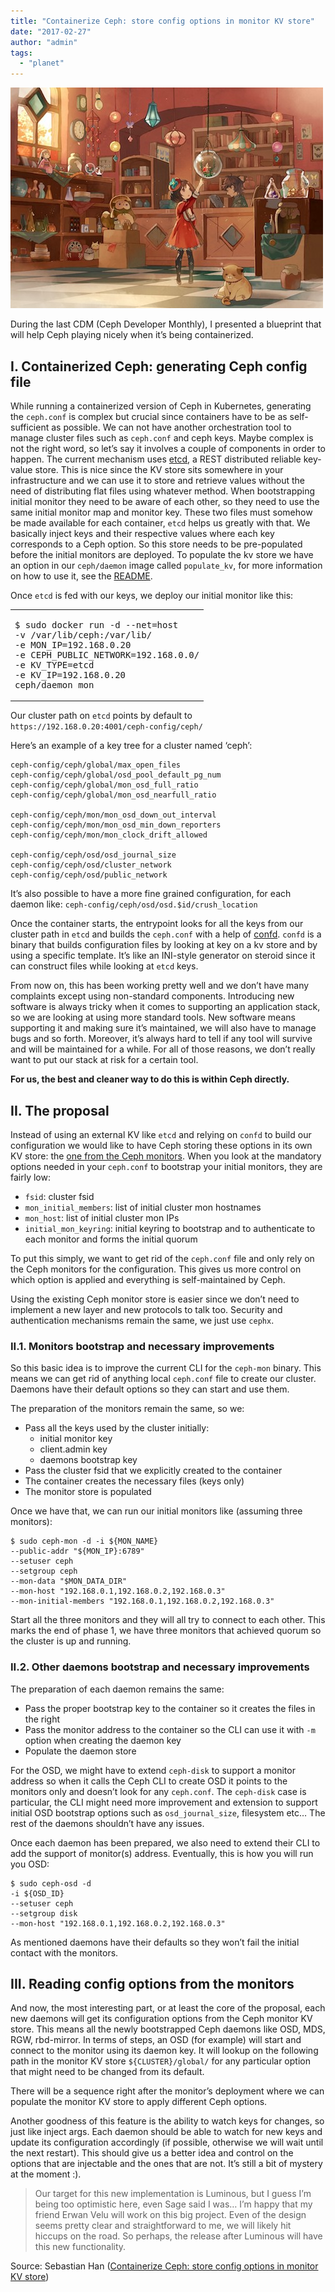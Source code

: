 ```yaml
---
title: "Containerize Ceph: store config options in monitor KV store"
date: "2017-02-27"
author: "admin"
tags: 
  - "planet"
---
```


![Title](images/ceph-config-kv-store.jpg)

During the last CDM (Ceph Developer Monthly), I presented a blueprint that will help Ceph playing nicely when it’s being containerized.

## [](#I-Containerized-Ceph-generating-Ceph-config-file "I. Containerized Ceph: generating Ceph config file")I. Containerized Ceph: generating Ceph config file

While running a containerized version of Ceph in Kubernetes, generating the `ceph.conf` is complex but crucial since containers have to be as self-sufficient as possible. We can not have another orchestration tool to manage cluster files such as `ceph.conf` and ceph keys. Maybe complex is not the right word, so let’s say it involves a couple of components in order to happen. The current mechanism uses [etcd](https://github.com/coreos/etcd), a REST distributed reliable key-value store. This is nice since the KV store sits somewhere in your infrastructure and we can use it to store and retrieve values without the need of distributing flat files using whatever method. When bootstrapping initial monitor they need to be aware of each other, so they need to use the same initial monitor map and monitor key. These two files must somehow be made available for each container, `etcd` helps us greatly with that. We basically inject keys and their respective values where each key corresponds to a Ceph option. So this store needs to be pre-populated before the initial monitors are deployed. To populate the kv store we have an option in our `ceph/daemon` image called `populate_kv`, for more information on how to use it, see the [README](https://github.com/ceph/ceph-docker/tree/master/ceph-releases/kraken/ubuntu/16.04/daemon#kv-backends).

Once `etcd` is fed with our keys, we deploy our initial monitor like this:

<table><tbody><tr><td class="code"><pre><span class="line">$ sudo docker run -d --net=host </span><br><span class="line">-v /var/<span class="class"><span class="keyword">lib</span>/<span class="title">ceph</span>:/<span class="title">var</span>/<span class="title">lib</span>/</span></span><br><span class="line">-e MON_IP=<span class="number">192.168</span>.<span class="number">0.20</span> </span><br><span class="line">-e CEPH_PUBLIC_NETWORK=<span class="number">192.168</span>.<span class="number">0.0</span>/</span><br><span class="line">-e KV_TYPE=etcd </span><br><span class="line">-e KV_IP=<span class="number">192.168</span>.<span class="number">0.20</span> </span><br><span class="line">ceph/daemon mon</span><br></pre></td></tr></tbody></table>

Our cluster path on `etcd` points by default to `https://192.168.0.20:4001/ceph-config/ceph/`

Here’s an example of a key tree for a cluster named ‘ceph’:

```
ceph-config/ceph/global/max_open_files
ceph-config/ceph/global/osd_pool_default_pg_num
ceph-config/ceph/global/mon_osd_full_ratio
ceph-config/ceph/global/mon_osd_nearfull_ratio

ceph-config/ceph/mon/mon_osd_down_out_interval
ceph-config/ceph/mon/mon_osd_min_down_reporters
ceph-config/ceph/mon/mon_clock_drift_allowed

ceph-config/ceph/osd/osd_journal_size
ceph-config/ceph/osd/cluster_network
ceph-config/ceph/osd/public_network
```

It’s also possible to have a more fine grained configuration, for each daemon like: `ceph-config/ceph/osd/osd.$id/crush_location`

Once the container starts, the entrypoint looks for all the keys from our cluster path in `etcd` and builds the `ceph.conf` with a help of [confd](https://github.com/kelseyhightower/confd). `confd` is a binary that builds configuration files by looking at key on a kv store and by using a specific template. It’s like an INI-style generator on steroid since it can construct files while looking at `etcd` keys.

From now on, this has been working pretty well and we don’t have many complaints except using non-standard components. Introducing new software is always tricky when it comes to supporting an application stack, so we are looking at using more standard tools. New software means supporting it and making sure it’s maintained, we will also have to manage bugs and so forth. Moreover, it’s always hard to tell if any tool will survive and will be maintained for a while. For all of those reasons, we don’t really want to put our stack at risk for a certain tool.

**For us, the best and cleaner way to do this is within Ceph directly.**

## [](#II-The-proposal "II. The proposal")II. The proposal

Instead of using an external KV like `etcd` and relying on `confd` to build our configuration we would like to have Ceph storing these options in its own KV store: the [one from the Ceph monitors](http://www.sebastien-han.fr/blog/2015/05/04/ceph-using-monitor-key-slash-value-store/). When you look at the mandatory options needed in your `ceph.conf` to bootstrap your initial monitors, they are fairly low:

- `fsid`: cluster fsid
- `mon_initial_members`: list of initial cluster mon hostnames
- `mon_host`: list of initial cluster mon IPs
- `initial_mon_keyring`: initial keyring to bootstrap and to authenticate to each monitor and forms the initial quorum

To put this simply, we want to get rid of the `ceph.conf` file and only rely on the Ceph monitors for the configuration. This gives us more control on which option is applied and everything is self-maintained by Ceph.

Using the existing Ceph monitor store is easier since we don’t need to implement a new layer and new protocols to talk too. Security and authentication mechanisms remain the same, we just use `cephx`.

### [](#II-1-Monitors-bootstrap-and-necessary-improvements "II.1. Monitors bootstrap and necessary improvements")II.1. Monitors bootstrap and necessary improvements

So this basic idea is to improve the current CLI for the `ceph-mon` binary. This means we can get rid of anything local `ceph.conf` file to create our cluster. Daemons have their default options so they can start and use them.

The preparation of the monitors remain the same, so we:

- Pass all the keys used by the cluster initially:
    - initial monitor key
    - client.admin key
    - daemons bootstrap key
- Pass the cluster fsid that we explicitly created to the container
- The container creates the necessary files (keys only)
- The monitor store is populated

Once we have that, we can run our initial monitors like (assuming three monitors):

```
$ sudo ceph-mon -d -i ${MON_NAME} 
--public-addr "${MON_IP}:6789" 
--setuser ceph 
--setgroup ceph 
--mon-data "$MON_DATA_DIR" 
--mon-host "192.168.0.1,192.168.0.2,192.168.0.3" 
--mon-initial-members "192.168.0.1,192.168.0.2,192.168.0.3"
```

Start all the three monitors and they will all try to connect to each other. This marks the end of phase 1, we have three monitors that achieved quorum so the cluster is up and running.

### [](#II-2-Other-daemons-bootstrap-and-necessary-improvements "II.2. Other daemons bootstrap and necessary improvements")II.2. Other daemons bootstrap and necessary improvements

The preparation of each daemon remains the same:

- Pass the proper bootstrap key to the container so it creates the files in the right
- Pass the monitor address to the container so the CLI can use it with `-m` option when creating the daemon key
- Populate the daemon store

For the OSD, we might have to extend `ceph-disk` to support a monitor address so when it calls the Ceph CLI to create OSD it points to the monitors only and doesn’t look for any `ceph.conf`. The `ceph-disk` case is particular, the CLI might need more improvement and extension to support initial OSD bootstrap options such as `osd_journal_size`, filesystem etc… The rest of the daemons shouldn’t have any issues.

Once each daemon has been prepared, we also need to extend their CLI to add the support of monitor(s) address. Eventually, this is how you will run you OSD:

```
$ sudo ceph-osd -d 
-i ${OSD_ID} 
--setuser ceph 
--setgroup disk 
--mon-host "192.168.0.1,192.168.0.2,192.168.0.3"
```

As mentioned daemons have their defaults so they won’t fail the initial contact with the monitors.

## [](#III-Reading-config-options-from-the-monitors "III. Reading config options from the monitors")III. Reading config options from the monitors

And now, the most interesting part, or at least the core of the proposal, each new daemons will get its configuration options from the Ceph monitor KV store. This means all the newly bootstrapped Ceph daemons like OSD, MDS, RGW, rbd-mirror. In terms of steps, an OSD (for example) will start and connect to the monitor using its daemon key. It will lookup on the following path in the monitor KV store `${CLUSTER}/global/` for any particular option that might need to be changed from its default.

There will be a sequence right after the monitor’s deployment where we can populate the monitor KV store to apply different Ceph options.

Another goodness of this feature is the ability to watch keys for changes, so just like inject args. Each daemon should be able to watch for new keys and update its configuration accordingly (if possible, otherwise we will wait until the next restart). This should give us a better idea and control on the options that are injectable and the ones that are not. It’s still a bit of mystery at the moment :).

  

> Our target for this new implementation is Luminous, but I guess I’m being too optimistic here, even Sage said I was… I’m happy that my friend Erwan Velu will work on this big project. Even of the design seems pretty clear and straightforward to me, we will likely hit hiccups on the road. So perhaps, the release after Luminous will have this new functionality.

Source: Sebastian Han ([Containerize Ceph: store config options in monitor KV store](https://sebastien-han.fr/blog/2017/02/27/Containerize-Ceph-blueprint-store-ceph-options-in-monitor-kv-store/))
